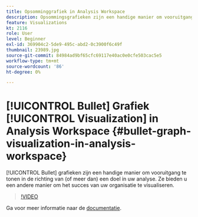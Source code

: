 ```yaml
---
title: Opsomminggrafiek in Analysis Workspace
description: Opsommingsgrafieken zijn een handige manier om vooruitgang te tonen in de richting van (of meer dan) een doel in uw analyse. Ze bieden u een andere manier om het succes van uw organisatie te visualiseren.
feature: Visualizations
kt: 2116
role: User
level: Beginner
exl-id: 369904c2-5de9-495c-abd2-0c3900f6c49f
thumbnail: 23989.jpg
source-git-commit: 84984ad9bf65cfc69117e40ac0e0cfe503cac5e5
workflow-type: tm+mt
source-wordcount: '86'
ht-degree: 0%

---
```


# [!UICONTROL Bullet] Grafiek [!UICONTROL Visualization] in Analysis Workspace {#bullet-graph-visualization-in-analysis-workspace}

[!UICONTROL Bullet] grafieken zijn een handige manier om vooruitgang te tonen in de richting van (of meer dan) een doel in uw analyse. Ze bieden u een andere manier om het succes van uw organisatie te visualiseren.

>[!VIDEO](https://video.tv.adobe.com/v/23989/?quality=12&learn=on)

Ga voor meer informatie naar de [documentatie](https://experienceleague.adobe.com/docs/analytics/analyze/analysis-workspace/visualizations/bullet-graph.html?lang=en).
